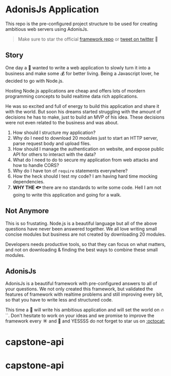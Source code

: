 # AdonisJs Application

This repo is the pre-configured project structure to be used for creating ambitious web servers using AdonisJs.

> Make sure to star the official [framework repo](https://github.com/adonisjs/adonis-framework) or [tweet on twitter](https://twitter.com/intent/tweet?url=http://adonisjs.com&text=I%20am%20using%20AdonisJs,%20a%20practical%20MVC%20framework%20for%20nodejs&hashtags=nodejs,adonisframework) :wave:

## Story

One day a :boy: wanted to write a web application to slowly turn it into a business and make some :moneybag: for better living. Being a Javascript lover, he decided to go with Node.js. 

Hosting Node.js applications are cheap and offers lots of mordern programming concepts to build realtime data rich applications.

He was so excited and full of energy to build this application and share it with the world. But soon his dreams started struggling with the amount of decisions he has to make, just to build an MVP of his idea. These decisions were not even related to the business and was about.

1. How should I structure my application?
2. Why do I need to download 20 modules just to start an HTTP server, parse request body and upload files.
3. How should I manage the authentication on website, and expose public API for others to interact with the data?
4. What do I need to do to secure my application from web attacks and how to handle CORS?
5. Why do I have ton of `require` statements everywhere?
6. How the heck should I test my code? I am having hard time mocking dependencies.
7. **WHY THE :fish:** there are no standards to write some code. Hell I am not going to write this application and going for a walk.


## Not Anymore

This is so frustating. Node.js is a beautiful language but all of the above questions have never been answered together. We all love writing small concise modules but business are not created by downloading 20 modules.

Developers needs productive tools, so that they can focus on what matters, and not on downloading & finding the best ways to combine these small modules. 

## AdonisJs

AdonisJs is a beautiful framework with pre-configured answers to all of your questions. We not only created this framework, but validated the features of framework with realtime problems and still improving every bit, so that you have to write less and structured code.

This time a :boy: will write his ambitious application and will set the world on :fire:``. Don't hesitate to work on your ideas and we promise to improve the framework every :sunny: and :first_quarter_moon_with_face: and YESSSS do not forget to star us on [:octocat:](https://github.com/adonisjs/adonis-framework)

# capstone-api
# capstone-api

